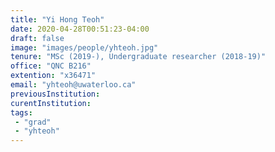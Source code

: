 ```yaml
---
title: "Yi Hong Teoh"
date: 2020-04-28T00:51:23-04:00
draft: false
image: "images/people/yhteoh.jpg"
tenure: "MSc (2019-), Undergraduate researcher (2018-19)" 
office: "QNC B216"
extention: "x36471"
email: "yhteoh@uwaterloo.ca"
previousInstitution: 
curentInstitution: 
tags:
 - "grad"
 - "yhteoh"
---
```





